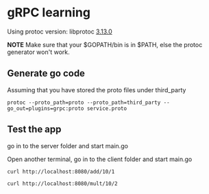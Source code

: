 # gRPC learning

Using protoc version: libprotoc [3.13.0](https://github.com/protocolbuffers/protobuf/releases/tag/v3.13.0)

**NOTE** Make sure that your $GOPATH/bin is in $PATH, else the protoc generator won't work.

## Generate go code

Assuming that you have stored the proto files under third_party

```protoc --proto_path=proto --proto_path=third_party --go_out=plugins=grpc:proto service.proto```

## Test the app

go in to the server folder and start main.go

Open another terminal, go in to the client folder and start main.go

```bash
curl http://localhost:8080/add/10/1

curl http://localhost:8080/mult/10/2
```
